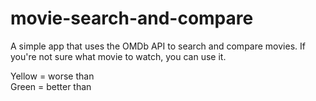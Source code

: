 # movie-search-and-compare
A simple app that uses the OMDb API to search and compare movies. If you're not sure what movie to watch, you can use it. 



Yellow = worse than <br/>
Green = better than 
